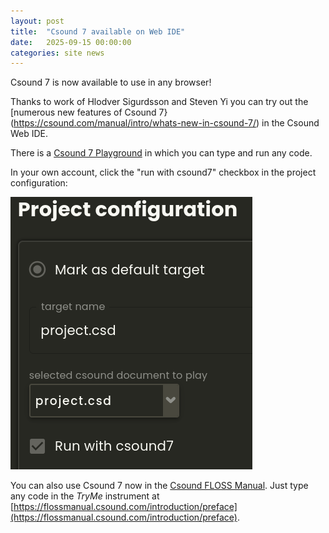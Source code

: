 ```yaml
---
layout: post
title:  "Csound 7 available on Web IDE"
date:   2025-09-15 00:00:00
categories: site news
---
```


Csound 7 is now available to use in any browser!

Thanks to work of Hlodver Sigurdsson and Steven Yi you can try out the [numerous new features of Csound 7}(https://csound.com/manual/intro/whats-new-in-csound-7/) in the Csound Web IDE.

There is a [Csound 7 Playground](https://ide.csound.com/editor/ehqAG0RduZT91trCgl9A) in which you can type and run any code.

In your own account, click the "run with csound7" checkbox in the project configuration:

![activate csound 7](../images/ide-csound-select-cs7.png)

You can also use Csound 7 now in the [Csound FLOSS Manual](https://flossmanual.csound.com/). Just type any code in the *TryMe* instrument at [https://flossmanual.csound.com/introduction/preface](https://flossmanual.csound.com/introduction/preface).
